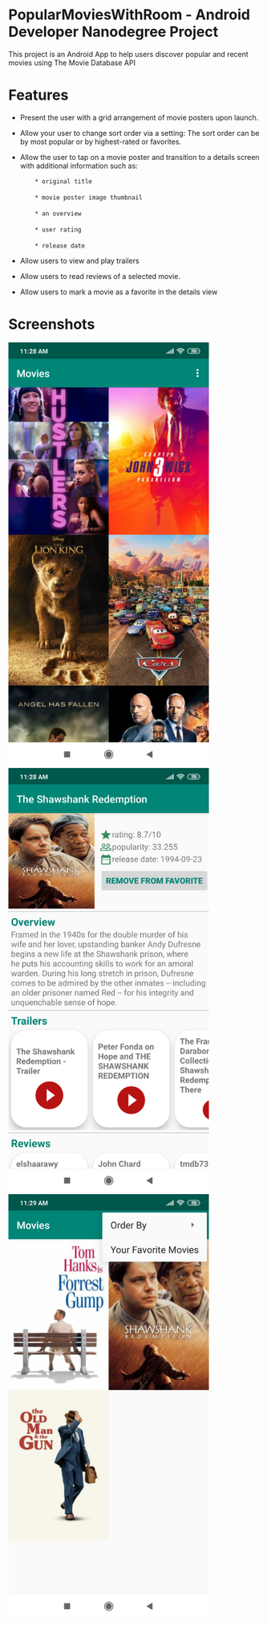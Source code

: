 # PopularMoviesWithRoom - Android Developer Nanodegree Project
This project is an Android App to help users discover popular and recent movies using The Movie Database API 

# Features

* Present the user with a grid arrangement of movie posters upon launch.
* Allow your user to change sort order via a setting:
     The sort order can be by most popular or by highest-rated or favorites.
* Allow the user to tap on a movie poster and transition to a details screen with additional information such as:

          * original title
          
          * movie poster image thumbnail
          
          * an overview 
          
          * user rating 
          
          * release date
* Allow users to view and play trailers  
* Allow users to read reviews of a selected movie.
* Allow users to mark a movie as a favorite in the details view

# Screenshots

<img src="ScreenShots/MainActivity.png" width="400">
<img src="ScreenShots/MovieDetailsActivity.png" width="400">
<img src="ScreenShots/MainAcivityMenu.png" width="400">
